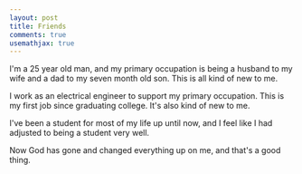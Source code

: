 ```yaml
---
layout: post
title: Friends
comments: true
usemathjax: true
---
```


I'm a 25 year old man, and my primary occupation is being a husband to my wife and a dad to my seven month old son. This is all kind of new to me.

I work as an electrical engineer to support my primary occupation. This is my first job since graduating college. It's also kind of new to me.

I've been a student for most of my life up until now, and I feel like I had adjusted to being a student very well.

Now God has gone and changed everything up on me, and that's a good thing.


